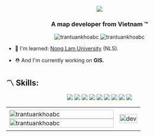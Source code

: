 <p align="center"><img src="https://img.icons8.com/color/48/000000/vietnam-circular.png"/></p>
<h3 align="center">A map developer from Vietnam ™️</h3>
<p align="center"> <img src="https://komarev.com/ghpvc/?username=trantuankhoabc" alt="trantuankhoabc" /> <img src="https://badges.pufler.dev/repos/trantuankhoabc" alt="trantuankhoabc" /> </p>

- 🌱 I'm learned: [Nong Lam University](https://www.hcmuaf.edu.vn/) (NLS).

- ⛑️ And I'm currently working on **GIS.**

## 〽️ Skills:

<p align="center">
  <img src="https://img.icons8.com/color/48/000000/c-sharp-logo.png"/>
  <img src="https://img.icons8.com/color/48/000000/redis.png"/>
  <img src="https://img.icons8.com/color/48/000000/git.png"/>
  <img src="https://img.icons8.com/dusk/48/000000/docker.png"/>
  <img src="https://img.icons8.com/color/48/000000/nginx.png"/>
  <img src="https://img.icons8.com/color/48/000000/visual-studio-code-2019.png"/>
  <img src="https://img.icons8.com/color/48/000000/jetbrains.png"/>
  <img src="https://img.icons8.com/color/48/000000/postgreesql.png"/>
  <img src="https://img.icons8.com/cute-clipart/48/000000/notion.png"/>
</p>

<table style="width:100%;">
  <tr>
    <td>
      <img src="https://github-readme-stats.vercel.app/api/top-langs/?username=trantuankhoabc&theme=vue-dark&hide_border=false&include_all_commits=false&count_private=false&layout=compact" alt="trantuankhoabc" width="100%"/>
      <img src="https://github-readme-stats.vercel.app/api?username=trantuankhoabc&theme=vue-dark&hide_border=false&include_all_commits=false&count_private=false" alt="trantuankhoabc" width="100%"/>
    </td>
    <td>
      <p align="center"> 
        <img src="https://cdn.dribbble.com/users/1059583/screenshots/4171367/coding-freak.gif" alt="dev" width="100%"/>
      </p>
    </td>
  </tr>
</table>
